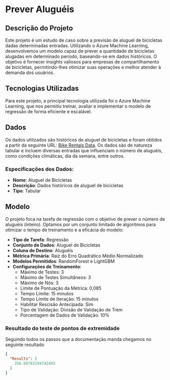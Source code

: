 # Prever Aluguéis

## Descrição do Projeto

Este projeto é um estudo de caso sobre a previsão de aluguel de bicicletas dadas determinadas entradas. Utilizando o Azure Machine Learning, desenvolvemos um modelo capaz de prever a quantidade de bicicletas alugadas em determinado período, baseando-se em dados históricos. O objetivo é fornecer insights valiosos para empresas de compartilhamento de bicicletas, permitindo-lhes otimizar suas operações e melhor atender à demanda dos usuários.

## Tecnologias Utilizadas

Para este projeto, a principal tecnologia utilizada foi o Azure Machine Learning, que nos permitiu treinar, avaliar e implementar o modelo de regressão de forma eficiente e escalável.

## Dados

Os dados utilizados são históricos de aluguel de bicicletas e foram obtidos a partir da seguinte URL: [Bike Rentals Data](https://aka.ms/bike-rentals). Os dados são de natureza tabular e incluem diversas entradas que influenciam o número de aluguéis, como condições climáticas, dia da semana, entre outros.

### Especificações dos Dados:

- **Nome**: Aluguel de Bicicletas
- **Descrição**: Dados históricos de aluguel de bicicletas
- **Tipo**: Tabular

## Modelo

O projeto foca na tarefa de regressão com o objetivo de prever o número de aluguéis (inteiro). Optamos por um conjunto limitado de algoritmos para otimizar o tempo de treinamento e a eficácia do modelo:

- **Tipo de Tarefa**: Regressão
- **Conjunto de Dados**: Aluguel de Bicicletas
- **Coluna de Destino**: Aluguéis
- **Métrica Primária**: Raiz do Erro Quadrático Médio Normalizado
- **Modelos Permitidos**: RandomForest e LightGBM
- **Configurações de Treinamento**:
  - Máximo de Testes: 3
  - Máximo de Testes Simultâneos: 3
  - Máximo de Nós: 3
  - Limite de Pontuação da Métrica: 0,085
  - Tempo Limite: 15 minutos
  - Tempo Limite de Iteração: 15 minutos
  - Habilitar Rescisão Antecipada: Sim
  - Tipo de Validação: Divisão de Validação de Trem
  - Porcentagem de Dados de Validação: 10%

### Resultado do teste de pontos de extremidade

Seguindo todos os passos que a documentação manda chegamos no seguinte resultado

```json
{
  "Results": [
    356.68782294742493
  ]
}
```
